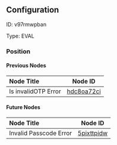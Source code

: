 # <nil>
## Configuration
ID:  v97rmwpban

Type: EVAL 








### Position

#### Previous Nodes
| Node Title | Node ID |
| :------------- | ------------ |
| Is invalidOTP Error | [hdc8oa72ci](./hdc8oa72ci.md) | 
 
 #### Future Nodes
| Node Title | Node ID |
| :------------- | ------------ |
| Invalid Passcode Error |[5pixttpidw](./5pixttpidw.md) | 